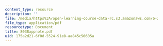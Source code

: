 ```yaml
---
content_type: resource
description: ''
file: /media/https%3A/open-learning-course-data-rc.s3.amazonaws.com/6-331-advanced-circuit-techniques-spring-2002/175a2d216f0d552491e8aa845c50605a_8038appnote.pdf
file_type: application/pdf
resourcetype: Document
title: 8038appnote.pdf
uid: 175a2d21-6f0d-5524-91e8-aa845c50605a
---
```

